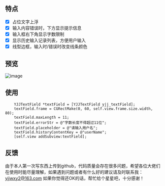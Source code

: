 ## 特点
- [x] 占位文字上浮
- [x] 输入内容错误时，下方显示提示信息
- [x] 输入框右下角显示字数限制
- [x] 显示历史输入记录列表，方便用户输入
- [x] 线型边框，输入时/错误时改变线条颜色

## 预览
![image](https://github.com/yjjwxy2/YJJTextField/blob/master/gif/yjjtextfield.gif)

## 使用
```objc
    YJJTextField *textField = [YJJTextField yjj_textField];
    textField.frame = CGRectMake(0, 60, self.view.frame.size.width, 80);
    textField.maxLength = 11;
    textField.errorStr = @"字数长度不得超过11位";
    textField.placeholder = @"请输入用户名";
    textField.historyContentKey = @"userName";
    [self.view addSubview:textField];
```

## 反馈
由于本人第一次写东西上传到github，代码质量会存在很多问题，希望各位大佬们在使用时能尽量理解，如果遇到问题或者有什么好的建议请及时联系我：yjjwxy2@163.com 如果你觉得还OK的话，帮忙给个星星吧，十分感谢！
